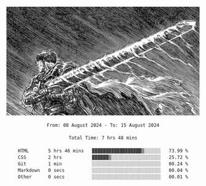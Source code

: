 <!-- Profile image -->
<p align="center">
 <img src="assets/bpD2ohb.png" width="1080px">
</p>
<!-- Profile image end -->

<div align="center">
<!--START_SECTION:waka-->

```txt
From: 08 August 2024 - To: 15 August 2024

Total Time: 7 hrs 48 mins

HTML       5 hrs 46 mins   ▓▓▓▓▓▓▓▓▓▓▓▓▓▓▓▓▓▓▒░░░░░░   73.99 %
CSS        2 hrs           ▓▓▓▓▓▓▒░░░░░░░░░░░░░░░░░░   25.72 %
Git        1 min           ░░░░░░░░░░░░░░░░░░░░░░░░░   00.24 %
Markdown   0 secs          ░░░░░░░░░░░░░░░░░░░░░░░░░   00.04 %
Other      0 secs          ░░░░░░░░░░░░░░░░░░░░░░░░░   00.01 %
```

<!--END_SECTION:waka-->
</div>
